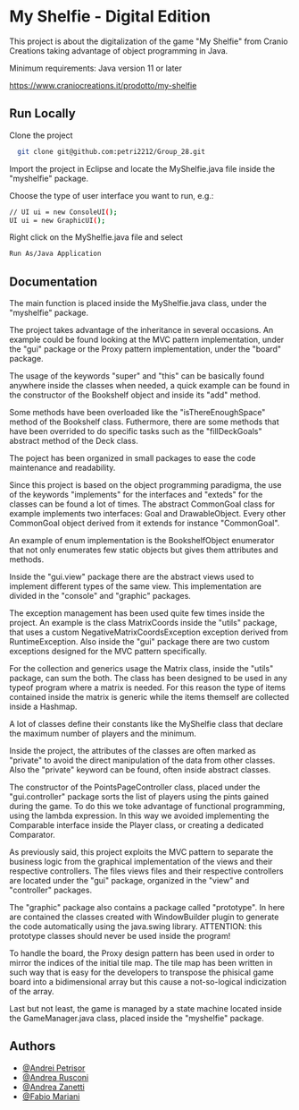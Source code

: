 
# My Shelfie - Digital Edition

This project is about the digitalization of the game "My Shelfie" from Cranio Creations taking advantage of object programming in Java.

Minimum requirements: Java version 11 or later

https://www.craniocreations.it/prodotto/my-shelfie





## Run Locally

Clone the project

```bash
  git clone git@github.com:petri2212/Group_28.git
```

Import the project in Eclipse and locate the MyShelfie.java file inside the "myshelfie" package.

Choose the type of user interface you want to run, e.g.:

```bash
// UI ui = new ConsoleUI();
UI ui = new GraphicUI();
```

Right click on the MyShelfie.java file and select
```bash
Run As/Java Application
```


## Documentation

The main function is placed inside the MyShelfie.java class, under the "myshelfie" package.

The project takes advantage of the inheritance in several occasions.
An example could be found looking at the MVC pattern implementation, under the "gui" package or the Proxy pattern implementation, under the "board" package.

The usage of the keywords "super" and "this" can be basically found anywhere
inside the classes when needed, a quick example can be found in the constructor
of the Bookshelf object and inside its "add" method.

Some methods have been overloaded like the "isThereEnoughSpace" method of the
Bookshelf class. Futhermore, there are some methods that have been overrided
to do specific tasks such as the "fillDeckGoals" abstract method of the Deck class.

The poject has been organized in small packages to ease the code maintenance
and readability.

Since this project is based on the object programming paradigma, the use of
the keywords "implements" for the interfaces and "exteds" for the classes
can be found a lot of times. The abstract CommonGoal class for example implements two interfaces: Goal and DrawableObject.
Every other CommonGoal object derived from it extends for instance "CommonGoal".

An example of enum implementation is the BookshelfObject enumerator that not only enumerates few static objects but gives them attributes and methods.

Inside the "gui.view" package there are the abstract views used to implement different types of the same view. This implementation are divided in the "console" and "graphic" packages.

The exception management has been used quite few times inside the project.
An example is the class MatrixCoords inside the "utils" package, that uses
a custom NegativeMatrixCoordsException exception derived from RuntimeException.
Also inside the "gui" package there are two custom exceptions designed for the
MVC pattern specifically.

For the collection and generics usage the Matrix class, inside the "utils" package, can sum the both. The class has been designed to be used in any typeof program where a matrix is needed. For this reason the type of items contained inside the matrix is generic while the items themself are collected inside a Hashmap.

A lot of classes define their constants like the MyShelfie class that declare the maximum number of players and the minimum.

Inside the project, the attributes of the classes are often marked as "private" to avoid the direct manipulation of the data from other classes.
Also the "private" keyword can be found, often inside abstract classes.

The constructor of the PointsPageController class, placed under the "gui.controller" package sorts the list of players using the pints gained during the game. To do this we toke advantage of functional programming, using the lambda expression. In this way we avoided implementing the Comparable interface inside the Player class, or creating a dedicated Comparator.

As previously said, this project exploits the MVC pattern to separate the business logic from the graphical implementation of the views and their respective controllers.
The files views files and their respective controllers are located under the "gui" package, organized in the "view" and "controller" packages.

The "graphic" package also contains a package called "prototype". In here are contained the classes created with WindowBuilder plugin to generate the code automatically using the java.swing library. ATTENTION: this prototype classes should never be used inside the program!

To handle the board, the Proxy design pattern has been used in order to mirror the indices of the initial tile map. The tile map has been written in such way that is easy for the developers to transpose the phisical game board into a bidimensional array but this cause a not-so-logical indicization of the array.

Last but not least, the game is managed by a state machine located inside the GameManager.java class, placed inside the "myshelfie" package.


## Authors

- [@Andrei Petrisor ](https://github.com/petri2212)
- [@Andrea Rusconi ](https://github.com/andreaRusconl)
- [@Andrea Zanetti ](https://github.com/azanetti6)
- [@Fabio Mariani ](https://github.com/FabioMarianii)

